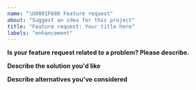 ```yaml
---
name: "\U0001F680 Feature request"
about: "Suggest an idea for this project"
title: "Feature request: Your title here"
labels: "enhancement"
---
```



**Is your feature request related to a problem? Please describe.**
<!-- A clear and concise description of what the problem is. Ex. I'm always frustrated when [...] -->


**Describe the solution you'd like**
<!-- A clear and concise description of what you want to happen. -->


**Describe alternatives you've considered**
<!-- A clear and concise description of any alternative solutions or features you've considered. -->
